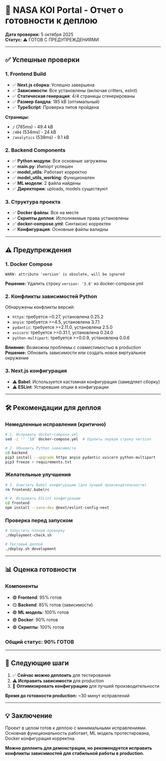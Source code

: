 # 🚀 NASA KOI Portal - Отчет о готовности к деплою

**Дата проверки:** 5 октября 2025  
**Статус:** ⚠️ ГОТОВ С ПРЕДУПРЕЖДЕНИЯМИ

---

## ✅ Успешные проверки

### 1. Frontend Build
- ✅ **Next.js сборка**: Успешно завершена
- ✅ **Зависимости**: Все установлены (включая critters, eslint)
- ✅ **Статическая генерация**: 4/4 страницы сгенерированы
- ✅ **Размер бандла**: 185 kB (оптимальный)
- ✅ **TypeScript**: Проверка типов пройдена

**Страницы:**
- `/` (785ms) - 49.4 kB
- `/404` (534ms) - 24 kB  
- `/analytics` (538ms) - 9.1 kB

### 2. Backend Components
- ✅ **Python модули**: Все основные загружены
- ✅ **main.py**: Импорт успешен
- ✅ **model_utils**: Работает корректно
- ✅ **model_utils_working**: Функционален
- ✅ **ML модели**: 2 файла найдены
- ✅ **Директории**: uploads, models существуют

### 3. Структура проекта
- ✅ **Docker файлы**: Все на месте
- ✅ **Скрипты деплоя**: Исполняемые права установлены
- ✅ **docker-compose.yml**: Синтаксис корректен
- ✅ **Конфигурация**: Основные файлы валидны

---

## ⚠️ Предупреждения

### 1. Docker Compose
```
WARN: attribute 'version' is obsolete, will be ignored
```
**Решение:** Удалить строку `version: '3.8'` из docker-compose.yml

### 2. Конфликты зависимостей Python
Обнаружены конфликты версий:
- `httpx`: требуется ~0.27, установлена 0.25.2
- `anyio`: требуется >=4.5, установлена 3.7.1  
- `pydantic`: требуется >=2.11.0, установлена 2.5.0
- `uvicorn`: требуется >=0.31.1, установлена 0.24.0
- `python-multipart`: требуется >=0.0.9, установлена 0.0.6

**Влияние:** Возможны проблемы с совместимостью в production
**Решение:** Обновить зависимости или создать новое виртуальное окружение

### 3. Next.js конфигурация
- ⚠️ **Babel**: Используется кастомная конфигурация (замедляет сборку)
- ⚠️ **ESLint**: Устаревшие опции в конфигурации

---

## 🛠️ Рекомендации для деплоя

### Немедленные исправления (критично)
```bash
# 1. Исправить docker-compose.yml
sed -i '' '1d' docker-compose.yml  # Удалить первую строку version

# 2. Обновить Python зависимости
cd backend
pip3 install --upgrade httpx anyio pydantic uvicorn python-multipart
pip3 freeze > requirements.txt
```

### Желательные улучшения
```bash
# 3. Очистить Babel конфигурацию (для лучшей производительности)
rm frontend/.babelrc

# 4. Исправить ESLint конфигурацию
cd frontend
npm install --save-dev @next/eslint-config-next
```

### Проверка перед запуском
```bash
# Запустить полную проверку
./deployment-check.sh

# Тестовый деплой
./deploy.sh development
```

---

## 📊 Оценка готовности

### Компоненты
- 🟢 **Frontend**: 95% готов
- 🟡 **Backend**: 85% готов (зависимости)
- 🟢 **ML модель**: 100% готов
- 🟢 **Docker**: 90% готов
- 🟢 **Скрипты**: 100% готов

### Общий статус: 90% ГОТОВ

---

## 🚦 Следующие шаги

1. ✅ **Сейчас можно деплоить** для тестирования
2. ⚠️ **Исправить зависимости** для production
3. 🔧 **Оптимизировать конфигурацию** для лучшей производительности

**Время до готовности production:** ~30 минут исправлений

---

## 💡 Заключение

Проект в целом готов к деплою с минимальными исправлениями. Основная функциональность работает, ML модель протестирована, Docker конфигурация корректна. 

**Можно деплоить для демонстрации, но рекомендуется исправить конфликты зависимостей для стабильной работы в production.**